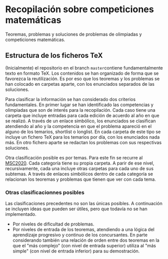 # Recopilación sobre competiciones matemáticas
Teoremas, problemas y soluciones de problemas de olimpiadas y competiciones matemáticas.

## Estructura de los ficheros TeX
(Inicialmente) el repositorio en el branch `master`contiene fundamentalmente texto en formato TeX. Los contenidos se han organizado de forma que se favorezca la reutilización. Es por eso que los teoremas y los problemas se han colocado en carpetas aparte, con los enunciados separados de las soluciones.

Para clasificar la información se han considerado dos criterios fundamentales. En primer lugar se han identificado las competencias y olimpiadas que son de interés para la recopilación. Cada caso tiene una carpeta que incluye entradas para cada edición de acuerdo al año en que se realizó. A través de un enlace simbólico, los enunciados se clasifican atendiendo al año y la competencia en que el problema apareció en el alguno de los temarios, shortlist o longlist. En cada carpeta de este tipo se incluye un fichero TeX para los temarios por día, con los enunciados nada más. En otro fichero aparte se redactan los problemas con sus respectivas soluciones.

Otra clasificación posible es por temas. Para este fin se recurre al [MSC2020](https://msc2020.org/). Cada categoría tiene su propia carpeta. A parir de ese nivel, recursivamente, cada una incluye otras carpetas para cada uno de sus subtemas. A través de enlaces simbólicos dentro de cada categoría se relacionan los teoremas y problemas que tienen que ver con cada tema.

### Otras clasificacionnes posibles
Las clasificaciones precedentes no son las únicas posibles. A continuación se incluyen ideas que pueden ser útiles, pero que todavía no se han implementado.

- Por niveles de dificultad de problemas.
- Por niveles de entrada de los teoremas, atendiendo a una lógica del aprendizaje progresivo y continuo de los concursantes. En parte considerando también una relación de orden entre dos teoremas en la que el "más complejo" (con nivel de entrada superior) utiliza al "más simple" (con nivel de entrada inferior) para su demostración.
